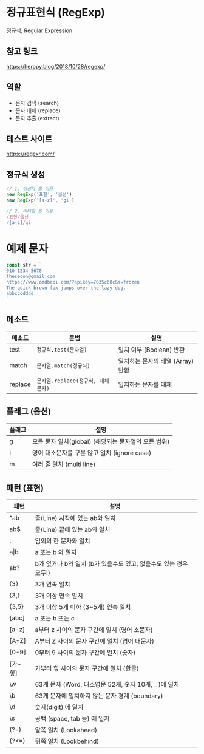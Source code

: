 # 정규표현식 (RegExp)

정규식, Regular Expression

## 참고 링크

https://heropy.blog/2018/10/28/regexp/

## 역할

- 문자 검색 (search)
- 문자 대체 (replace)
- 문자 추출 (extract)

## 테스트 사이트

https://regexr.com/


## 정규식 생성
```js
// 1. 생성자 를 이용
new RegExp('표현', '옵션')
new RegExp('[a-z]', 'gi')

// 2. 리터럴 를 이용
/표현/옵션
/[a-z]/gi
```


# 예제 문자

```js
const str = `
010-1234-5678
thesecon@gmail.com
https://www.omdbapi.com/?apikey=7035c60c&s=frozen
The quick brown fox jumps over the lazy dog.
abbcccdddd
`
```

## 메소드

메소드 | 문법 | 설명
--|--|--
test | `정규식.test(문자열)` | 일치 여부 (Boolean) 반환
match | `문자열.match(정규식)` | 일치하는 문자의 배열 (Array) 반환
replace | `문자열.replace(정규식, 대체문자)` | 일치하는 문자를 대체

## 플래그 (옵션)

플래그 | 설명
--|--
g | 모든 문자 일치(global) (해당되는 문자열의 모든 범위)
i | 영어 대소문자를 구분 않고 일치 (ignore case)
m | 여러 줄 일치 (multi line)

## 패턴 (표현)

패턴 | 설명
-- | --
^ab | 줄(Line) 시작에 있는 ab와 일치
ab$ | 줄(Line) 끝에 있는 ab와 일치
. | 임의의 한 문자와 일치
a&verbar;b | a 또는 b 와 일치
ab? | b가 없거나 b와 일치 (b가 있을수도 있고, 없을수도 있는 경우 모두!)
{3} | 3개 연속 일치
{3,} | 3개 이상 연속 일치
{3,5} | 3개 이상 5개 이하 (3~5개) 연속 일치
[abc] | a 또는 b 또는 c
[a-z] | a부터 z 사이의 문자 구간에 일치 (영어 소문자)
[A-Z] | A부터 Z 사이의 문자 구간에 일치 (영어 대문자)
[0-9] | 0부터 9 사이의 문자 구간에 일치 (숫자)
[가-힣] | 가부터 힣 사이의 문자 구간에 일치 (한글)
\w | 63개 문자 (Word, 대소영문 52개, 숫자 10개, _ )에 일치
\b | 63개 문자에 일치하지 않는 문자 경계 (boundary)
\d | 숫자(digit) 에 일치
\s | 공백 (space, tab 등) 에 일치
(?=) | 앞쪽 일치 (Lookahead)
(?<=) | 뒤쪽 일치 (Lookbehind)